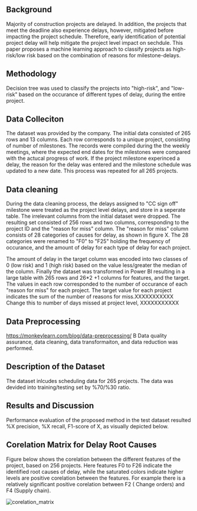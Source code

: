 ## Background
Majority of construction projects are delayed. In addition, the projects that meet the deadline also experience delays, however, mitigated before impacting the project schedule. Therefore, early identification of potential project delay will help mitigate the project level impact on sechdule. This paper proposes a machine learning approach to classify projects as high-risk/low risk based on the combination of reasons for milestone-delays.

## Methodology
Decision tree was used to classify the projects into "high-risk", and "low-risk" based on the occurance of different types of delay, during the entire project. 

## Data Colleciton
The dataset was provided by the company. The initial data consisted of 265 rows and 13 columns. Each row corresponds to a unique project, consisting of number of milestones. The records were compiled during the  the weekly meetings, where the expected end dates for the milestones were compared with the actucal progress of work. If the project milestone experinced a delay, the reason for the delay was entered and the milestone schedule was updated to a new date. This process was repeated for all 265 projects. 

## Data cleaning
During the data cleaning process, the delays assigned to "CC sign off" milestone were treated as the project level delays, and store in a seperate table. The irrelevant columns from the initial dataset were dropped. The resulting set consisted of 256 rows and two columns, corresponding to the project ID and the "reason for miss" column. The "reason for miss" column consists of 28 categories of causes for delay, as shown in figure X. The 28 categories were renamed to "F0" to "F25" holding the frequency of occurance, and the amount of delay for each type of delay for each project.

The amount of delay in the target column was encoded into two classes of 0 (low risk) and 1 (high risk) based on the value less/greater the median of the column. Finally the dataset was transformed in Power BI resulting in a large table with 265 rows and 26*2 +1 columns for features, and the target. The values in each row corresponded to the number of occurance of each "reason for miss" for each project. The target value for each project indicates the sum of the number of reasons for miss.XXXXXXXXXXX Change this to number of days missed at project level, XXXXXXXXXXX


## Data Preprocessing
https://monkeylearn.com/blog/data-preprocessing/
B
Data quality assurance, data cleaning, data transformaiton, and data reduction was performed. 

## Description of the Dataset
The dataset inlcudes scheduling data for 265 projects. The data was devided into training/testing set by %70/%30 ratio.

## Results and Discussion
Performance evaluation of the proposed method in the test dataset resulted %X precision, %X recall, F1-score of X, as visually depicted below. 




## Corelation Matrix for Delay Root Causes

Figure below shows the corelation between the different features of the project, based on 256 projects. Here features F0 to F26 indicate the identified root causes of delay, while the saturated colors indicate higher levels are positive corelation between the features. For example there is a relatively significant positive corelation between F2 ( Change orders) and F4 (Supply chain).

![corelation_matrix](https://user-images.githubusercontent.com/55706949/183313326-4162c311-c947-45dd-9840-06b1e6535e8d.png)

